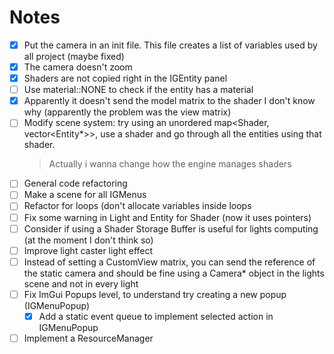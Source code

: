 # Notes

 - [X] Put the camera in an init file. This file creates a list of variables used by all project (maybe fixed)
 - [X] The camera doesn't zoom
 - [X] Shaders are not copied right in the IGEntity panel
 - [ ] Use material::NONE to check if the entity has a material
 - [X] Apparently it doesn't send the model matrix to the shader I don't know why (apparently the problem was the view matrix)
 - [ ] Modify scene system: try using an unordered map<Shader, vector<Entity*>>, use a shader and go through all the entities using that shader.
    > Actually i wanna change how the engine manages shaders
 - [ ] General code refactoring
 - [ ] Make a scene for all IGMenus
 - [ ] Refactor for loops (don't allocate variables inside loops
 - [ ] Fix some warning in Light and Entity for Shader (now it uses pointers)
 - [ ] Consider if using a Shader Storage Buffer is useful for lights computing (at the moment I don't think so)
 - [ ] Improve light caster light effect
 - [ ] Instead of setting a CustomView matrix, you can send the reference of the static camera and should be fine using a Camera* object in the lights scene and not in every light
 - [ ] Fix ImGui Popups level, to understand try creating a new popup (IGMenuPopup)
    - [X] Add a static event queue to implement selected action in IGMenuPopup
 - [ ] Implement a ResourceManager
